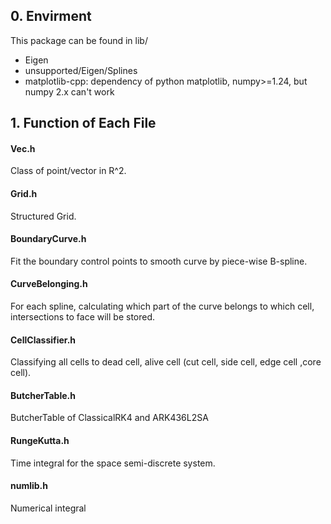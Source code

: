 ## 0. Envirment

This package can be found in lib/

+ Eigen
+ unsupported/Eigen/Splines
+ matplotlib-cpp: dependency of python matplotlib, numpy>=1.24, but numpy 2.x can't work

## 1. Function of Each File

####  Vec.h

Class of point/vector in R^2.

#### Grid.h

Structured Grid.

#### BoundaryCurve.h

Fit the boundary control points to smooth curve by piece-wise B-spline.  

#### CurveBelonging.h

For each spline, calculating which part of the curve belongs to which cell, intersections to face will be stored.

#### CellClassifier.h

Classifying all cells to dead cell, alive cell (cut cell, side cell, edge cell ,core cell).

#### ButcherTable.h

ButcherTable of ClassicalRK4 and ARK436L2SA

#### RungeKutta.h

Time integral for the space semi-discrete system.

#### numlib.h

 Numerical integral